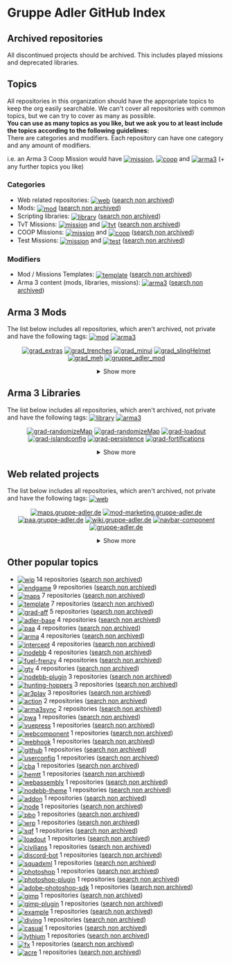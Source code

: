 # Gruppe Adler GitHub Index

## Archived repositories
All discontinued projects should be archived. This includes played missions and deprecated libraries.

## Topics
All repositories in this organization should have the appropriate topics to keep the org easily searchable. We can't cover all repositories with common topics, but we can try to cover as many as possible.  
**You can use as many topics as you like, but we ask you to at least include the topics according to the following guidelines:**  
There are categories and modifiers. Each repository can have one category and any amount of modifiers.  
  
i.e. an Arma 3 Coop Mission would have <a href="https://github.com/search?q=org%3Agruppe-adler+topic%3Amission"><img valign="middle" src="./img/topics/mission.svg" alt="mission"></a>, <a href="https://github.com/search?q=org%3Agruppe-adler+topic%3Acoop"><img valign="middle" src="./img/topics/coop.svg" alt="coop"></a> and <a href="https://github.com/search?q=org%3Agruppe-adler+topic%3Aarma3"><img valign="middle" src="./img/topics/arma3.svg" alt="arma3"></a> (+ any further topics you like)

### Categories
- Web related repositories: <a href="https://github.com/search?q=org%3Agruppe-adler+topic%3Aweb"><img valign="middle" src="./img/topics/web.svg" alt="web"></a> ([search non archived](https://github.com/search?q=org%3Agruppe-adler+topic%3Aweb+archived%3Afalse))
- Mods: <a href="https://github.com/search?q=org%3Agruppe-adler+topic%3Amod"><img valign="middle" src="./img/topics/mod.svg" alt="mod"></a> ([search non archived](https://github.com/search?q=org%3Agruppe-adler+topic%3Amod+archived%3Afalse))
- Scripting libraries: <a href="https://github.com/search?q=org%3Agruppe-adler+topic%3Alibrary"><img valign="middle" src="./img/topics/library.svg" alt="library"></a> ([search non archived](https://github.com/search?q=org%3Agruppe-adler+topic%3Alibrary+archived%3Afalse))
- TvT Missions: <a href="https://github.com/search?q=org%3Agruppe-adler+topic%3Amission"><img valign="middle" src="./img/topics/mission.svg" alt="mission"></a> and <a href="https://github.com/search?q=org%3Agruppe-adler+topic%3Atvt"><img valign="middle" src="./img/topics/tvt.svg" alt="tvt"></a> ([search non archived](https://github.com/search?q=org%3Agruppe-adler+topic%3Amission+topic%3Atvt+archived%3Afalse))
- COOP Missions: <a href="https://github.com/search?q=org%3Agruppe-adler+topic%3Amission"><img valign="middle" src="./img/topics/mission.svg" alt="mission"></a> and <a href="https://github.com/search?q=org%3Agruppe-adler+topic%3Acoop"><img valign="middle" src="./img/topics/coop.svg" alt="coop"></a> ([search non archived](https://github.com/search?q=org%3Agruppe-adler+topic%3Amission+topic%3Acoop+archived%3Afalse))
- Test Missions: <a href="https://github.com/search?q=org%3Agruppe-adler+topic%3Amission"><img valign="middle" src="./img/topics/mission.svg" alt="mission"></a> and <a href="https://github.com/search?q=org%3Agruppe-adler+topic%3Atest"><img valign="middle" src="./img/topics/test.svg" alt="test"></a> ([search non archived](https://github.com/search?q=org%3Agruppe-adler+topic%3Amission+topic%3Atest+archived%3Afalse))

### Modifiers
- Mod / Missions Templates: <a href="https://github.com/search?q=org%3Agruppe-adler+topic%3Atemplate"><img valign="middle" src="./img/topics/template.svg" alt="template"></a> ([search non archived](https://github.com/search?q=org%3Agruppe-adler+topic%3Atemplate+archived%3Afalse))
- Arma 3 content (mods, libraries, missions): <a href="https://github.com/search?q=org%3Agruppe-adler+topic%3Aarma3"><img valign="middle" src="./img/topics/arma3.svg" alt="arma3"></a> ([search non archived](https://github.com/search?q=org%3Agruppe-adler+topic%3Aarma3+archived%3Afalse))


## Arma 3 Mods
The list below includes all repositories, which aren't archived, not private and have the following tags: <a href="https://github.com/search?q=org%3Agruppe-adler+topic%3Amod"><img valign="middle" src="./img/topics/mod.svg" alt="mod"></a> <a href="https://github.com/search?q=org%3Agruppe-adler+topic%3Aarma3"><img valign="middle" src="./img/topics/arma3.svg" alt="arma3"></a>
<p align="center">
<a href="https://github.com/gruppe-adler/grad_extras"><img src="./img/repositories/grad_extras.svg" alt="grad_extras"></a>
<a href="https://github.com/gruppe-adler/grad_trenches"><img src="./img/repositories/grad_trenches.svg" alt="grad_trenches"></a>
<a href="https://github.com/gruppe-adler/grad_minui"><img src="./img/repositories/grad_minui.svg" alt="grad_minui"></a>
<a href="https://github.com/gruppe-adler/grad_slingHelmet"><img src="./img/repositories/grad_slingHelmet.svg" alt="grad_slingHelmet"></a>
<a href="https://github.com/gruppe-adler/grad_meh"><img src="./img/repositories/grad_meh.svg" alt="grad_meh"></a>
<a href="https://github.com/gruppe-adler/gruppe_adler_mod"><img src="./img/repositories/gruppe_adler_mod.svg" alt="gruppe_adler_mod"></a><details align="center"><summary>Show more</summary><a href="https://github.com/gruppe-adler/grad_clipOverlay"><img src="./img/repositories/grad_clipOverlay.svg" alt="grad_clipOverlay"></a>
<a href="https://github.com/gruppe-adler/grad_sandstorm"><img src="./img/repositories/grad_sandstorm.svg" alt="grad_sandstorm"></a>
<a href="https://github.com/gruppe-adler/grad_animalTransport"><img src="./img/repositories/grad_animalTransport.svg" alt="grad_animalTransport"></a>
<a href="https://github.com/gruppe-adler/grad_captiveWalking"><img src="./img/repositories/grad_captiveWalking.svg" alt="grad_captiveWalking"></a>
<a href="https://github.com/gruppe-adler/grad_civs"><img src="./img/repositories/grad_civs.svg" alt="grad_civs"></a>
<a href="https://github.com/gruppe-adler/grad_prism"><img src="./img/repositories/grad_prism.svg" alt="grad_prism"></a>
<a href="https://github.com/gruppe-adler/grad_intercept_template"><img src="./img/repositories/grad_intercept_template.svg" alt="grad_intercept_template"></a>
<a href="https://github.com/gruppe-adler/grad_replay_intercept"><img src="./img/repositories/grad_replay_intercept.svg" alt="grad_replay_intercept"></a>
<a href="https://github.com/gruppe-adler/grad_paceCountBeads"><img src="./img/repositories/grad_paceCountBeads.svg" alt="grad_paceCountBeads"></a>
<a href="https://github.com/gruppe-adler/grad_endgame"><img src="./img/repositories/grad_endgame.svg" alt="grad_endgame"></a>
<a href="https://github.com/gruppe-adler/tfar_autoswitch"><img src="./img/repositories/tfar_autoswitch.svg" alt="tfar_autoswitch"></a>
<a href="https://github.com/gruppe-adler/grad_apobs"><img src="./img/repositories/grad_apobs.svg" alt="grad_apobs"></a>
<a href="https://github.com/gruppe-adler/grad_enhancedDiving"><img src="./img/repositories/grad_enhancedDiving.svg" alt="grad_enhancedDiving"></a>
<a href="https://github.com/gruppe-adler/grad_mtg"><img src="./img/repositories/grad_mtg.svg" alt="grad_mtg"></a></details>
</p>

## Arma 3 Libraries
The list below includes all repositories, which aren't archived, not private and have the following tags: <a href="https://github.com/search?q=org%3Agruppe-adler+topic%3Alibrary"><img valign="middle" src="./img/topics/library.svg" alt="library"></a> <a href="https://github.com/search?q=org%3Agruppe-adler+topic%3Aarma3"><img valign="middle" src="./img/topics/arma3.svg" alt="arma3"></a>
<p align="center">
<a href="https://github.com/gruppe-adler/grad-randomizeMap"><img src="./img/repositories/grad-randomizeMap.svg" alt="grad-randomizeMap"></a>
<a href="https://github.com/gruppe-adler/grad-randomizeMap"><img src="./img/repositories/grad-randomizeMap.svg" alt="grad-randomizeMap"></a>
<a href="https://github.com/gruppe-adler/grad-loadout"><img src="./img/repositories/grad-loadout.svg" alt="grad-loadout"></a>
<a href="https://github.com/gruppe-adler/grad-islandconfig"><img src="./img/repositories/grad-islandconfig.svg" alt="grad-islandconfig"></a>
<a href="https://github.com/gruppe-adler/grad-persistence"><img src="./img/repositories/grad-persistence.svg" alt="grad-persistence"></a>
<a href="https://github.com/gruppe-adler/grad-fortifications"><img src="./img/repositories/grad-fortifications.svg" alt="grad-fortifications"></a><details align="center"><summary>Show more</summary><a href="https://github.com/gruppe-adler/grad-factions"><img src="./img/repositories/grad-factions.svg" alt="grad-factions"></a>
<a href="https://github.com/gruppe-adler/grad-tvtsettings"><img src="./img/repositories/grad-tvtsettings.svg" alt="grad-tvtsettings"></a>
<a href="https://github.com/gruppe-adler/grad-introCam"><img src="./img/repositories/grad-introCam.svg" alt="grad-introCam"></a>
<a href="https://github.com/gruppe-adler/grad-passport"><img src="./img/repositories/grad-passport.svg" alt="grad-passport"></a>
<a href="https://github.com/gruppe-adler/grad-replay"><img src="./img/repositories/grad-replay.svg" alt="grad-replay"></a>
<a href="https://github.com/gruppe-adler/grad-permaChoice"><img src="./img/repositories/grad-permaChoice.svg" alt="grad-permaChoice"></a>
<a href="https://github.com/gruppe-adler/grad-moneyMenu"><img src="./img/repositories/grad-moneyMenu.svg" alt="grad-moneyMenu"></a>
<a href="https://github.com/gruppe-adler/grad-dynGroupDecals"><img src="./img/repositories/grad-dynGroupDecals.svg" alt="grad-dynGroupDecals"></a>
<a href="https://github.com/gruppe-adler/grad-factions-tvt"><img src="./img/repositories/grad-factions-tvt.svg" alt="grad-factions-tvt"></a>
<a href="https://github.com/gruppe-adler/grad-sectors"><img src="./img/repositories/grad-sectors.svg" alt="grad-sectors"></a>
<a href="https://github.com/gruppe-adler/grad-vehicleRespawn"><img src="./img/repositories/grad-vehicleRespawn.svg" alt="grad-vehicleRespawn"></a>
<a href="https://github.com/gruppe-adler/grad-leaveNotes"><img src="./img/repositories/grad-leaveNotes.svg" alt="grad-leaveNotes"></a>
<a href="https://github.com/gruppe-adler/grad-listBuymenu"><img src="./img/repositories/grad-listBuymenu.svg" alt="grad-listBuymenu"></a>
<a href="https://github.com/gruppe-adler/grad-heligame"><img src="./img/repositories/grad-heligame.svg" alt="grad-heligame"></a>
<a href="https://github.com/gruppe-adler/grad-advancedLockpicking"><img src="./img/repositories/grad-advancedLockpicking.svg" alt="grad-advancedLockpicking"></a>
<a href="https://github.com/gruppe-adler/grad-vehicleSpawner"><img src="./img/repositories/grad-vehicleSpawner.svg" alt="grad-vehicleSpawner"></a>
<a href="https://github.com/gruppe-adler/grad-gpsTracker"><img src="./img/repositories/grad-gpsTracker.svg" alt="grad-gpsTracker"></a>
<a href="https://github.com/gruppe-adler/grad-scoreboard"><img src="./img/repositories/grad-scoreboard.svg" alt="grad-scoreboard"></a>
<a href="https://github.com/gruppe-adler/grad-winrateTracker"><img src="./img/repositories/grad-winrateTracker.svg" alt="grad-winrateTracker"></a>
<a href="https://github.com/gruppe-adler/grad-makeFire"><img src="./img/repositories/grad-makeFire.svg" alt="grad-makeFire"></a></details>
</p>

## Web related projects
The list below includes all repositories, which aren't archived, not private and have the following tags: <a href="https://github.com/search?q=org%3Agruppe-adler+topic%3Aweb"><img valign="middle" src="./img/topics/web.svg" alt="web"></a>
<p align="center">
<a href="https://github.com/gruppe-adler/maps.gruppe-adler.de"><img src="./img/repositories/maps.gruppe-adler.de.svg" alt="maps.gruppe-adler.de"></a>
<a href="https://github.com/gruppe-adler/mod-marketing.gruppe-adler.de"><img src="./img/repositories/mod-marketing.gruppe-adler.de.svg" alt="mod-marketing.gruppe-adler.de"></a>
<a href="https://github.com/gruppe-adler/paa.gruppe-adler.de"><img src="./img/repositories/paa.gruppe-adler.de.svg" alt="paa.gruppe-adler.de"></a>
<a href="https://github.com/gruppe-adler/wiki.gruppe-adler.de"><img src="./img/repositories/wiki.gruppe-adler.de.svg" alt="wiki.gruppe-adler.de"></a>
<a href="https://github.com/gruppe-adler/navbar-component"><img src="./img/repositories/navbar-component.svg" alt="navbar-component"></a>
<a href="https://github.com/gruppe-adler/gruppe-adler.de"><img src="./img/repositories/gruppe-adler.de.svg" alt="gruppe-adler.de"></a><details align="center"><summary>Show more</summary><a href="https://github.com/gruppe-adler/webhook.gruppe-adler.de"><img src="./img/repositories/webhook.gruppe-adler.de.svg" alt="webhook.gruppe-adler.de"></a>
<a href="https://github.com/gruppe-adler/grad_aff_wasm"><img src="./img/repositories/grad_aff_wasm.svg" alt="grad_aff_wasm"></a>
<a href="https://github.com/gruppe-adler/nodebb-theme-gruppe-adler"><img src="./img/repositories/nodebb-theme-gruppe-adler.svg" alt="nodebb-theme-gruppe-adler"></a>
<a href="https://github.com/gruppe-adler/arma3sync-web-admin"><img src="./img/repositories/arma3sync-web-admin.svg" alt="arma3sync-web-admin"></a>
<a href="https://github.com/gruppe-adler/nodebb-plugin-arma3-slotting"><img src="./img/repositories/nodebb-plugin-arma3-slotting.svg" alt="nodebb-plugin-arma3-slotting"></a>
<a href="https://github.com/gruppe-adler/nodebb-plugin-attendance"><img src="./img/repositories/nodebb-plugin-attendance.svg" alt="nodebb-plugin-attendance"></a>
<a href="https://github.com/gruppe-adler/replay.gruppe-adler.de"><img src="./img/repositories/replay.gruppe-adler.de.svg" alt="replay.gruppe-adler.de"></a>
<a href="https://github.com/gruppe-adler/maps-frontend-utils"><img src="./img/repositories/maps-frontend-utils.svg" alt="maps-frontend-utils"></a>
<a href="https://github.com/gruppe-adler/slotting.gruppe-adler.de"><img src="./img/repositories/slotting.gruppe-adler.de.svg" alt="slotting.gruppe-adler.de"></a>
<a href="https://github.com/gruppe-adler/planning.gruppe-adler.de"><img src="./img/repositories/planning.gruppe-adler.de.svg" alt="planning.gruppe-adler.de"></a>
<a href="https://github.com/gruppe-adler/squad.gruppe-adler.de"><img src="./img/repositories/squad.gruppe-adler.de.svg" alt="squad.gruppe-adler.de"></a>
<a href="https://github.com/gruppe-adler/aar.gruppe-adler.de"><img src="./img/repositories/aar.gruppe-adler.de.svg" alt="aar.gruppe-adler.de"></a>
<a href="https://github.com/gruppe-adler/stasi.gruppe-adler.de"><img src="./img/repositories/stasi.gruppe-adler.de.svg" alt="stasi.gruppe-adler.de"></a>
<a href="https://github.com/gruppe-adler/sso.gruppe-adler.de"><img src="./img/repositories/sso.gruppe-adler.de.svg" alt="sso.gruppe-adler.de"></a></details>
</p>

## Other popular topics
- <a href="https://github.com/search?q=org%3Agruppe-adler+topic%3Awip"><img valign="middle" src="./img/topics/wip.svg" alt="wip"></a> 14 repositories ([search non archived](https://github.com/search?q=org%3Agruppe-adler+archived%3Afalse+topic%3Awip))
- <a href="https://github.com/search?q=org%3Agruppe-adler+topic%3Aendgame"><img valign="middle" src="./img/topics/endgame.svg" alt="endgame"></a> 9 repositories ([search non archived](https://github.com/search?q=org%3Agruppe-adler+archived%3Afalse+topic%3Aendgame))
- <a href="https://github.com/search?q=org%3Agruppe-adler+topic%3Amaps"><img valign="middle" src="./img/topics/maps.svg" alt="maps"></a> 7 repositories ([search non archived](https://github.com/search?q=org%3Agruppe-adler+archived%3Afalse+topic%3Amaps))
- <a href="https://github.com/search?q=org%3Agruppe-adler+topic%3Atemplate"><img valign="middle" src="./img/topics/template.svg" alt="template"></a> 7 repositories ([search non archived](https://github.com/search?q=org%3Agruppe-adler+archived%3Afalse+topic%3Atemplate))
- <a href="https://github.com/search?q=org%3Agruppe-adler+topic%3Agrad-aff"><img valign="middle" src="./img/topics/grad-aff.svg" alt="grad-aff"></a> 5 repositories ([search non archived](https://github.com/search?q=org%3Agruppe-adler+archived%3Afalse+topic%3Agrad-aff))
- <a href="https://github.com/search?q=org%3Agruppe-adler+topic%3Aadler-base"><img valign="middle" src="./img/topics/adler-base.svg" alt="adler-base"></a> 4 repositories ([search non archived](https://github.com/search?q=org%3Agruppe-adler+archived%3Afalse+topic%3Aadler-base))
- <a href="https://github.com/search?q=org%3Agruppe-adler+topic%3Apaa"><img valign="middle" src="./img/topics/paa.svg" alt="paa"></a> 4 repositories ([search non archived](https://github.com/search?q=org%3Agruppe-adler+archived%3Afalse+topic%3Apaa))
- <a href="https://github.com/search?q=org%3Agruppe-adler+topic%3Aarma"><img valign="middle" src="./img/topics/arma.svg" alt="arma"></a> 4 repositories ([search non archived](https://github.com/search?q=org%3Agruppe-adler+archived%3Afalse+topic%3Aarma))
- <a href="https://github.com/search?q=org%3Agruppe-adler+topic%3Aintercept"><img valign="middle" src="./img/topics/intercept.svg" alt="intercept"></a> 4 repositories ([search non archived](https://github.com/search?q=org%3Agruppe-adler+archived%3Afalse+topic%3Aintercept))
- <a href="https://github.com/search?q=org%3Agruppe-adler+topic%3Anodebb"><img valign="middle" src="./img/topics/nodebb.svg" alt="nodebb"></a> 4 repositories ([search non archived](https://github.com/search?q=org%3Agruppe-adler+archived%3Afalse+topic%3Anodebb))
- <a href="https://github.com/search?q=org%3Agruppe-adler+topic%3Afuel-frenzy"><img valign="middle" src="./img/topics/fuel-frenzy.svg" alt="fuel-frenzy"></a> 4 repositories ([search non archived](https://github.com/search?q=org%3Agruppe-adler+archived%3Afalse+topic%3Afuel-frenzy))
- <a href="https://github.com/search?q=org%3Agruppe-adler+topic%3Agtv"><img valign="middle" src="./img/topics/gtv.svg" alt="gtv"></a> 4 repositories ([search non archived](https://github.com/search?q=org%3Agruppe-adler+archived%3Afalse+topic%3Agtv))
- <a href="https://github.com/search?q=org%3Agruppe-adler+topic%3Anodebb-plugin"><img valign="middle" src="./img/topics/nodebb-plugin.svg" alt="nodebb-plugin"></a> 3 repositories ([search non archived](https://github.com/search?q=org%3Agruppe-adler+archived%3Afalse+topic%3Anodebb-plugin))
- <a href="https://github.com/search?q=org%3Agruppe-adler+topic%3Ahunting-hoppers"><img valign="middle" src="./img/topics/hunting-hoppers.svg" alt="hunting-hoppers"></a> 3 repositories ([search non archived](https://github.com/search?q=org%3Agruppe-adler+archived%3Afalse+topic%3Ahunting-hoppers))
- <a href="https://github.com/search?q=org%3Agruppe-adler+topic%3Aar3play"><img valign="middle" src="./img/topics/ar3play.svg" alt="ar3play"></a> 3 repositories ([search non archived](https://github.com/search?q=org%3Agruppe-adler+archived%3Afalse+topic%3Aar3play))
- <a href="https://github.com/search?q=org%3Agruppe-adler+topic%3Aaction"><img valign="middle" src="./img/topics/action.svg" alt="action"></a> 2 repositories ([search non archived](https://github.com/search?q=org%3Agruppe-adler+archived%3Afalse+topic%3Aaction))
- <a href="https://github.com/search?q=org%3Agruppe-adler+topic%3Aarma3sync"><img valign="middle" src="./img/topics/arma3sync.svg" alt="arma3sync"></a> 2 repositories ([search non archived](https://github.com/search?q=org%3Agruppe-adler+archived%3Afalse+topic%3Aarma3sync))
- <a href="https://github.com/search?q=org%3Agruppe-adler+topic%3Apwa"><img valign="middle" src="./img/topics/pwa.svg" alt="pwa"></a> 1 repositories ([search non archived](https://github.com/search?q=org%3Agruppe-adler+archived%3Afalse+topic%3Apwa))
- <a href="https://github.com/search?q=org%3Agruppe-adler+topic%3Avuepress"><img valign="middle" src="./img/topics/vuepress.svg" alt="vuepress"></a> 1 repositories ([search non archived](https://github.com/search?q=org%3Agruppe-adler+archived%3Afalse+topic%3Avuepress))
- <a href="https://github.com/search?q=org%3Agruppe-adler+topic%3Awebcomponent"><img valign="middle" src="./img/topics/webcomponent.svg" alt="webcomponent"></a> 1 repositories ([search non archived](https://github.com/search?q=org%3Agruppe-adler+archived%3Afalse+topic%3Awebcomponent))
- <a href="https://github.com/search?q=org%3Agruppe-adler+topic%3Awebhook"><img valign="middle" src="./img/topics/webhook.svg" alt="webhook"></a> 1 repositories ([search non archived](https://github.com/search?q=org%3Agruppe-adler+archived%3Afalse+topic%3Awebhook))
- <a href="https://github.com/search?q=org%3Agruppe-adler+topic%3Agithub"><img valign="middle" src="./img/topics/github.svg" alt="github"></a> 1 repositories ([search non archived](https://github.com/search?q=org%3Agruppe-adler+archived%3Afalse+topic%3Agithub))
- <a href="https://github.com/search?q=org%3Agruppe-adler+topic%3Auserconfig"><img valign="middle" src="./img/topics/userconfig.svg" alt="userconfig"></a> 1 repositories ([search non archived](https://github.com/search?q=org%3Agruppe-adler+archived%3Afalse+topic%3Auserconfig))
- <a href="https://github.com/search?q=org%3Agruppe-adler+topic%3Acba"><img valign="middle" src="./img/topics/cba.svg" alt="cba"></a> 1 repositories ([search non archived](https://github.com/search?q=org%3Agruppe-adler+archived%3Afalse+topic%3Acba))
- <a href="https://github.com/search?q=org%3Agruppe-adler+topic%3Ahemtt"><img valign="middle" src="./img/topics/hemtt.svg" alt="hemtt"></a> 1 repositories ([search non archived](https://github.com/search?q=org%3Agruppe-adler+archived%3Afalse+topic%3Ahemtt))
- <a href="https://github.com/search?q=org%3Agruppe-adler+topic%3Awebassembly"><img valign="middle" src="./img/topics/webassembly.svg" alt="webassembly"></a> 1 repositories ([search non archived](https://github.com/search?q=org%3Agruppe-adler+archived%3Afalse+topic%3Awebassembly))
- <a href="https://github.com/search?q=org%3Agruppe-adler+topic%3Anodebb-theme"><img valign="middle" src="./img/topics/nodebb-theme.svg" alt="nodebb-theme"></a> 1 repositories ([search non archived](https://github.com/search?q=org%3Agruppe-adler+archived%3Afalse+topic%3Anodebb-theme))
- <a href="https://github.com/search?q=org%3Agruppe-adler+topic%3Aaddon"><img valign="middle" src="./img/topics/addon.svg" alt="addon"></a> 1 repositories ([search non archived](https://github.com/search?q=org%3Agruppe-adler+archived%3Afalse+topic%3Aaddon))
- <a href="https://github.com/search?q=org%3Agruppe-adler+topic%3Anode"><img valign="middle" src="./img/topics/node.svg" alt="node"></a> 1 repositories ([search non archived](https://github.com/search?q=org%3Agruppe-adler+archived%3Afalse+topic%3Anode))
- <a href="https://github.com/search?q=org%3Agruppe-adler+topic%3Apbo"><img valign="middle" src="./img/topics/pbo.svg" alt="pbo"></a> 1 repositories ([search non archived](https://github.com/search?q=org%3Agruppe-adler+archived%3Afalse+topic%3Apbo))
- <a href="https://github.com/search?q=org%3Agruppe-adler+topic%3Awrp"><img valign="middle" src="./img/topics/wrp.svg" alt="wrp"></a> 1 repositories ([search non archived](https://github.com/search?q=org%3Agruppe-adler+archived%3Afalse+topic%3Awrp))
- <a href="https://github.com/search?q=org%3Agruppe-adler+topic%3Asqf"><img valign="middle" src="./img/topics/sqf.svg" alt="sqf"></a> 1 repositories ([search non archived](https://github.com/search?q=org%3Agruppe-adler+archived%3Afalse+topic%3Asqf))
- <a href="https://github.com/search?q=org%3Agruppe-adler+topic%3Aloadout"><img valign="middle" src="./img/topics/loadout.svg" alt="loadout"></a> 1 repositories ([search non archived](https://github.com/search?q=org%3Agruppe-adler+archived%3Afalse+topic%3Aloadout))
- <a href="https://github.com/search?q=org%3Agruppe-adler+topic%3Acivilians"><img valign="middle" src="./img/topics/civilians.svg" alt="civilians"></a> 1 repositories ([search non archived](https://github.com/search?q=org%3Agruppe-adler+archived%3Afalse+topic%3Acivilians))
- <a href="https://github.com/search?q=org%3Agruppe-adler+topic%3Adiscord-bot"><img valign="middle" src="./img/topics/discord-bot.svg" alt="discord-bot"></a> 1 repositories ([search non archived](https://github.com/search?q=org%3Agruppe-adler+archived%3Afalse+topic%3Adiscord-bot))
- <a href="https://github.com/search?q=org%3Agruppe-adler+topic%3Asquadxml"><img valign="middle" src="./img/topics/squadxml.svg" alt="squadxml"></a> 1 repositories ([search non archived](https://github.com/search?q=org%3Agruppe-adler+archived%3Afalse+topic%3Asquadxml))
- <a href="https://github.com/search?q=org%3Agruppe-adler+topic%3Aphotoshop"><img valign="middle" src="./img/topics/photoshop.svg" alt="photoshop"></a> 1 repositories ([search non archived](https://github.com/search?q=org%3Agruppe-adler+archived%3Afalse+topic%3Aphotoshop))
- <a href="https://github.com/search?q=org%3Agruppe-adler+topic%3Aphotoshop-plugin"><img valign="middle" src="./img/topics/photoshop-plugin.svg" alt="photoshop-plugin"></a> 1 repositories ([search non archived](https://github.com/search?q=org%3Agruppe-adler+archived%3Afalse+topic%3Aphotoshop-plugin))
- <a href="https://github.com/search?q=org%3Agruppe-adler+topic%3Aadobe-photoshop-sdk"><img valign="middle" src="./img/topics/adobe-photoshop-sdk.svg" alt="adobe-photoshop-sdk"></a> 1 repositories ([search non archived](https://github.com/search?q=org%3Agruppe-adler+archived%3Afalse+topic%3Aadobe-photoshop-sdk))
- <a href="https://github.com/search?q=org%3Agruppe-adler+topic%3Agimp"><img valign="middle" src="./img/topics/gimp.svg" alt="gimp"></a> 1 repositories ([search non archived](https://github.com/search?q=org%3Agruppe-adler+archived%3Afalse+topic%3Agimp))
- <a href="https://github.com/search?q=org%3Agruppe-adler+topic%3Agimp-plugin"><img valign="middle" src="./img/topics/gimp-plugin.svg" alt="gimp-plugin"></a> 1 repositories ([search non archived](https://github.com/search?q=org%3Agruppe-adler+archived%3Afalse+topic%3Agimp-plugin))
- <a href="https://github.com/search?q=org%3Agruppe-adler+topic%3Aexample"><img valign="middle" src="./img/topics/example.svg" alt="example"></a> 1 repositories ([search non archived](https://github.com/search?q=org%3Agruppe-adler+archived%3Afalse+topic%3Aexample))
- <a href="https://github.com/search?q=org%3Agruppe-adler+topic%3Adiving"><img valign="middle" src="./img/topics/diving.svg" alt="diving"></a> 1 repositories ([search non archived](https://github.com/search?q=org%3Agruppe-adler+archived%3Afalse+topic%3Adiving))
- <a href="https://github.com/search?q=org%3Agruppe-adler+topic%3Acasual"><img valign="middle" src="./img/topics/casual.svg" alt="casual"></a> 1 repositories ([search non archived](https://github.com/search?q=org%3Agruppe-adler+archived%3Afalse+topic%3Acasual))
- <a href="https://github.com/search?q=org%3Agruppe-adler+topic%3Alythium"><img valign="middle" src="./img/topics/lythium.svg" alt="lythium"></a> 1 repositories ([search non archived](https://github.com/search?q=org%3Agruppe-adler+archived%3Afalse+topic%3Alythium))
- <a href="https://github.com/search?q=org%3Agruppe-adler+topic%3Afx"><img valign="middle" src="./img/topics/fx.svg" alt="fx"></a> 1 repositories ([search non archived](https://github.com/search?q=org%3Agruppe-adler+archived%3Afalse+topic%3Afx))
- <a href="https://github.com/search?q=org%3Agruppe-adler+topic%3Aacre"><img valign="middle" src="./img/topics/acre.svg" alt="acre"></a> 1 repositories ([search non archived](https://github.com/search?q=org%3Agruppe-adler+archived%3Afalse+topic%3Aacre))